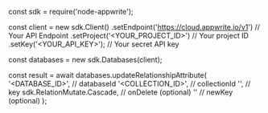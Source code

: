 const sdk = require('node-appwrite');

const client = new sdk.Client()
    .setEndpoint('https://cloud.appwrite.io/v1') // Your API Endpoint
    .setProject('<YOUR_PROJECT_ID>') // Your project ID
    .setKey('<YOUR_API_KEY>'); // Your secret API key

const databases = new sdk.Databases(client);

const result = await databases.updateRelationshipAttribute(
    '<DATABASE_ID>', // databaseId
    '<COLLECTION_ID>', // collectionId
    '', // key
    sdk.RelationMutate.Cascade, // onDelete (optional)
    '' // newKey (optional)
);
